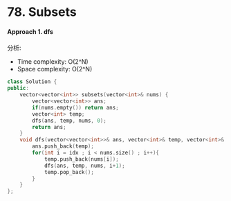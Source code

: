 # 78. Subsets
#### Approach 1. dfs
分析:
- Time complexity: O(2^N)
- Space complexity: O(2^N)
```c++
class Solution {
public:
    vector<vector<int>> subsets(vector<int>& nums) {
        vector<vector<int>> ans;
        if(nums.empty()) return ans;
        vector<int> temp;
        dfs(ans, temp, nums, 0);
        return ans;
    }
    void dfs(vector<vector<int>>& ans, vector<int>& temp, vector<int>& nums, int idx){
        ans.push_back(temp);
        for(int i = idx ; i < nums.size() ; i++){
            temp.push_back(nums[i]);
            dfs(ans, temp, nums, i+1);
            temp.pop_back();
        }
    }
};
```
